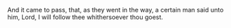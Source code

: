 And it came to pass, that, as they went in the way, a certain man said unto him, Lord, I will follow thee whithersoever thou goest.
